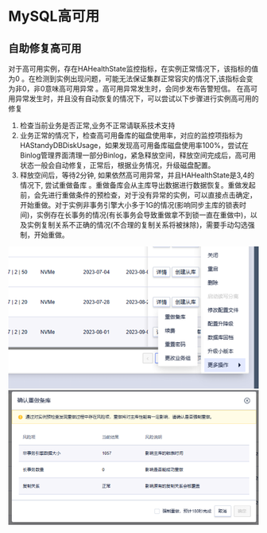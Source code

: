 # MySQL高可用

## 自助修复高可用

对于高可用实例，存在HAHealthState监控指标，在实例正常情况下，该指标的值为0 。在检测到实例出现问题，可能无法保证集群正常容灾的情况下,该指标会变为非0，非0意味高可用异常 。高可用异常发生时，会同步发布告警短信。
在高可用异常发生时，并且没有自动恢复的情况下，可以尝试以下步骤进行实例高可用的修复

1. 检查当前业务是否正常,业务不正常请联系技术支持
2. 业务正常的情况下，检查高可用备库的磁盘使用率，对应的监控项指标为HAStandyDBDiskUsage，如果发现高可用备库磁盘使用率100%，尝试在Binlog管理界面清理一部分Binlog，紧急释放空间，释放空间完成后，高可用状态一般会自动修复，正常后，根据业务情况，升级磁盘配置。
3. 释放空间后，等待2分钟, 如果依然高可用异常，并且HAHealthState是3,4的情况下, 尝试重做备库 。重做备库会从主库导出数据进行数据恢复。重做发起前，会先进行重做条件的预检查，对于没有异常的实例，可以直接点击确定，开始重做。对于实例非事务引擎大小多于1G的情况(影响同步主库的锁表时间)，实例存在长事务的情况(有长事务会导致重做拿不到锁一直在重做中)，以及实例复制关系不正确的情况(不合理的复制关系将被抹除)，需要手动勾选强制，开始重做。

![image](/images/RemakeStandby.png)
![image](/images/ForceRemake.png)

